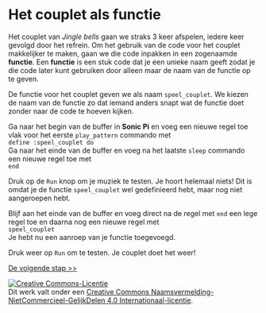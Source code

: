 # Het couplet als functie

Het couplet van *Jingle bells* gaan we straks 3 keer afspelen, iedere keer gevolgd door het refrein. Om het gebruik van de code voor het couplet makkelijker te maken, gaan we die code inpakken in een zogenaamde **functie**. Een **functie** is een stuk code dat je een unieke naam geeft zodat je die code later kunt gebruiken door alleen maar de naam van de functie op te geven.

De functie voor het couplet geven we als naam `speel_couplet`. We kiezen de naam van de functie zo dat iemand anders snapt wat de functie doet zonder naar de code te hoeven kijken.

Ga naar het begin van de buffer in **Sonic Pi** en voeg een nieuwe regel toe vlak voor het eerste `play_pattern` commando met  
`define :speel_couplet do`  
Ga naar het einde van de buffer en voeg na het laatste `sleep` commando een nieuwe regel toe met  
`end`

Druk op de `Run` knop om je muziek te testen. Je hoort helemaal niets! Dit is omdat je de functie `speel_couplet` wel gedefinieerd hebt, maar nog niet aangeroepen hebt.

Blijf aan het einde van de buffer en voeg direct na de regel met `end` een lege regel toe en daarna nog een nieuwe regel met  
`speel_couplet`  
Je hebt nu een aanroep van je functie toegevoegd.

Druk weer op `Run` om te testen. Je couplet doet het weer!

[De volgende stap >>](stap_4.md)

<a rel="license" href="http://creativecommons.org/licenses/by-nc-sa/4.0/"><img alt="Creative Commons-Licentie" style="border-width:0" src="https://i.creativecommons.org/l/by-nc-sa/4.0/88x31.png" /></a><br />Dit werk valt onder een <a rel="license" href="http://creativecommons.org/licenses/by-nc-sa/4.0/deed.nl">Creative Commons Naamsvermelding-NietCommercieel-GelijkDelen 4.0 Internationaal-licentie</a>.
